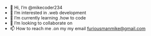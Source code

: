 - 👋 Hi, I’m @mikecoder234
- 👀 I’m interested in .web development
- 🌱 I’m currently learning .how  to code
- 💞️ I’m looking to collaborate on 
- 📫 How to reach me .on my my email furiousmanmike@gmail.com

<!---
mikecoder234/mikecoder234 is a ✨ special ✨ repository because its `README.md` (this file) appears on your GitHub profile.
You can click the Preview link to take a look at your changes.
--->
